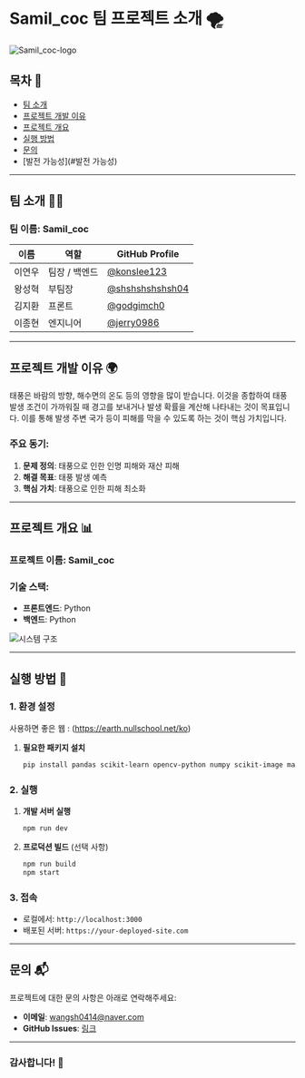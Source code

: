 # Samil_coc 팀 프로젝트 소개 🌪️

![Samil_coc-logo](https://github.com/user-attachments/assets/a98cd9af-ee88-4c3a-968a-eb75ba831655)

## 목차 📑
- [팀 소개](#팀-소개)
- [프로젝트 개발 이유](#프로젝트-개발-이유)
- [프로젝트 개요](#프로젝트-개요)
- [실행 방법](#실행-방법)
- [문의](#문의)
- [발전 가능성](#발전 가능성)

---

## 팀 소개 👨‍💻

### 팀 이름: **Samil_coc**

| 이름          | 역할           | GitHub Profile                                   |
|---------------|----------------|-------------------------------------------------|
| 이연우       | 팀장 / 백엔드  | [@konslee123](https://github.com/konslee123)   |
| 왕성혁       | 부팀장     | [@shshshshshsh04](https://github.com/shshshshshsh04) |
| 김지환       |   프론트     | [@godgimch0](https://github.com/godkimch0)     |
| 이종현       | 엔지니어  | [@jerry0986](https://github.com/jerry0986) |

---

## 프로젝트 개발 이유 🌍

태풍은 바람의 방향, 해수면의 온도 등의 영향을 많이 받습니다. 이것을 종합하여 태풍 발생 조건이 가까워질 때 경고를 보내거나 발생 확률을 계산해 나타내는 것이 목표입니다. 이를 통해 발생 주변 국가 등이 피해를 막을 수 있도록 하는 것이 핵심 가치입니다.

### 주요 동기:
1. **문제 정의**: 태풍으로 인한 인명 피해와 재산 피해
2. **해결 목표**: 태풍 발생 예측
3. **핵심 가치**: 태풍으로 인한 피해 최소화

---

## 프로젝트 개요 📊

### 프로젝트 이름: **Samil_coc**


### 기술 스택:
- **프론트엔드**: Python
- **백엔드**: Python

![시스템 구조](https://via.placeholder.com/800x400)

---

## 실행 방법 🚀

### 1. 환경 설정
사용하면 좋은 웹 : (https://earth.nullschool.net/ko)

1. **필요한 패키지 설치**
   ```bash
   pip install pandas scikit-learn opencv-python numpy scikit-image matplotlib 
   ```
   
### 2. 실행
1. **개발 서버 실행**
   ```bash
   npm run dev
   ```

2. **프로덕션 빌드** (선택 사항)
   ```bash
   npm run build
   npm start
   ```

### 3. 접속
   - 로컬에서: `http://localhost:3000`
   - 배포된 서버: `https://your-deployed-site.com`

---

## 문의 📬

프로젝트에 대한 문의 사항은 아래로 연락해주세요:

- **이메일**: wangsh0414@naver.com
- **GitHub Issues**: [링크](https://github.com/jerry0986/samil_coc-project/issues)

---

### 감사합니다! 🙌
